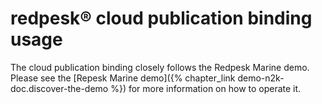 # redpesk® cloud publication binding usage

The cloud publication binding closely follows the Redpesk Marine demo. Please see
the [Repesk Marine demo]({% chapter_link demo-n2k-doc.discover-the-demo %}) for more
information on how to operate it.
